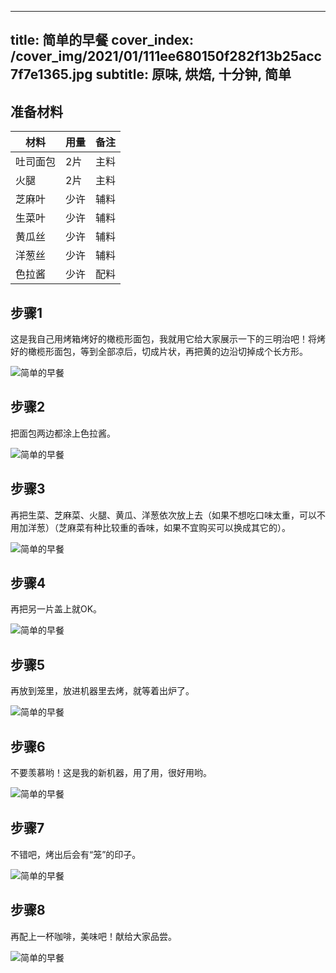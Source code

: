 
---
title: 简单的早餐
cover_index: /cover_img/2021/01/111ee680150f282f13b25acc7f7e1365.jpg
subtitle: 原味, 烘焙, 十分钟, 简单
---

## 准备材料

| 材料     | 用量 | 备注|
| ------- | ----- | --- |
| 吐司面包 | 2片| 主料 |
| 火腿 | 2片| 主料 |
| 芝麻叶 | 少许| 辅料 |
| 生菜叶 | 少许| 辅料 |
| 黄瓜丝 | 少许| 辅料 |
| 洋葱丝 | 少许| 辅料 |
| 色拉酱 | 少许| 配料 |

## 步骤1

这是我自己用烤箱烤好的橄榄形面包，我就用它给大家展示一下的三明治吧！将烤好的橄榄形面包，等到全部凉后，切成片状，再把黄的边沿切掉成个长方形。

![简单的早餐](https://i8.meishichina.com/attachment/recipe/201010/201010051009044.jpg?x-oss-process=style/p320) 

## 步骤2

把面包两边都涂上色拉酱。

![简单的早餐](https://i8.meishichina.com/attachment/recipe/201010/201010051011021.jpg?x-oss-process=style/p320) 

## 步骤3

再把生菜、芝麻菜、火腿、黄瓜、洋葱依次放上去（如果不想吃口味太重，可以不用加洋葱）（芝麻菜有种比较重的香味，如果不宜购买可以换成其它的）。

![简单的早餐](https://i8.meishichina.com/attachment/recipe/201010/201010051013151.jpg?x-oss-process=style/p320) 

## 步骤4

再把另一片盖上就OK。

![简单的早餐](https://i8.meishichina.com/attachment/recipe/201010/201010051013410.jpg?x-oss-process=style/p320) 

## 步骤5

再放到笼里，放进机器里去烤，就等着出炉了。

![简单的早餐](https://i8.meishichina.com/attachment/recipe/201010/201010051015245.jpg?x-oss-process=style/p320) 

## 步骤6

不要羡慕哟！这是我的新机器，用了用，很好用哟。

![简单的早餐](https://i8.meishichina.com/attachment/recipe/201010/201010051016123.jpg?x-oss-process=style/p320) 

## 步骤7

不错吧，烤出后会有“笼”的印子。

![简单的早餐](https://i8.meishichina.com/attachment/recipe/201010/201010051017227.jpg?x-oss-process=style/p320) 

## 步骤8

再配上一杯咖啡，美味吧！献给大家品尝。

![简单的早餐](https://i8.meishichina.com/attachment/recipe/201010/201010051018198.jpg?x-oss-process=style/p320) 

